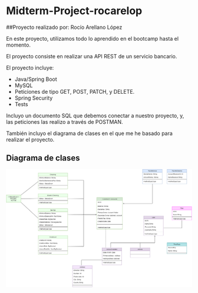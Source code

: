 # Midterm-Project-rocarelop

##Proyecto realizado por:
Rocío Arellano López 

En este proyecto, utilizamos todo lo aprendido en el bootcamp hasta el momento. 

El proyecto consiste en realizar una API REST de un servicio bancario. 

El proyecto incluye: 

- Java/Spring Boot
- MySQL
- Peticiones de tipo GET, POST, PATCH, y DELETE.
- Spring Security 
- Tests 

Incluyo un documento SQL que debemos conectar a nuestro proyecto, y, las peticiones las realizo a través de POSTMAN. 

También incluyo el diagrama de clases en el que me he basado para realizar el proyecto.

## Diagrama de clases

<p align="center">
    <img src =diagramaproyectoRocioArellano.png>
</p>

